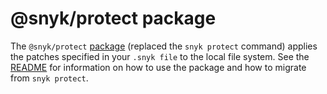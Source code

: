# @snyk/protect package

The `@snyk/protect` [package](https://github.com/snyk/snyk/tree/master/packages/snyk-protect) (replaced the `snyk protect` command) applies the patches specified in your `.snyk file` to the local file system. See the [README](https://github.com/snyk/snyk/tree/master/packages/snyk-protect) for information on how to use the package and how to migrate from `snyk protect`.
